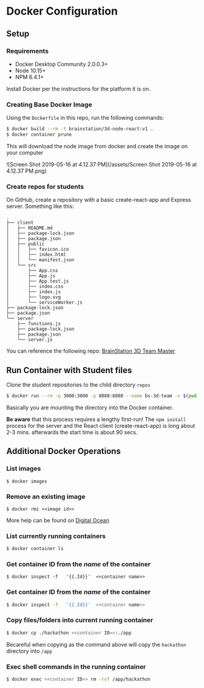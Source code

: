 # Docker Configuration

## Setup

### Requirements

- Docker Desktop Community 2.0.0.3+
- Node 10.15+
- NPM 6.4.1+

Install Docker per the instructions for the platform it is on.

### Creating Base Docker Image

Using the `Dockerfile` in this repo, run the following commands: 

```bash
$ docker build --rm -t brainstation/3d-node-react:v1 .
$ docker container prune
```



This will download the node image from docker and create the image on your computer

![Screen Shot 2019-05-16 at 4.12.37 PM](/assets/Screen Shot 2019-05-16 at 4.12.37 PM.png)



### Create repos for students

On GitHub, create a repository with a basic create-react-app and Express server. Something like this:

```
.
├── client
│   ├── README.md
│   ├── package-lock.json
│   ├── package.json
│   ├── public
│   │   ├── favicon.ico
│   │   ├── index.html
│   │   └── manifest.json
│   └── src
│       ├── App.css
│       ├── App.js
│       ├── App.test.js
│       ├── index.css
│       ├── index.js
│       ├── logo.svg
│       └── serviceWorker.js
├── package-lock.json
├── package.json
└── server
    ├── functions.js
    ├── package-lock.json
    ├── package.json
    └── server.js

```

You can reference the following repo: [BrainStation 3D Team Master](https://github.com/andresmall-educator/brainstation-3d-team-master)



## Run Container with Student files

Clone the student repositories to the child directory `repos	`

```bash
$ docker run --rm -p 3000:3000 -p 8080:8080 --name bs-3d-team -v $(pwd)/repos/<<team-dir>>:/app brainstation/3d-node-react:v1
```

Basically you are mounting the directory into the Docker container.

**Be aware** that this process requires a lengthy first-run! The `npm install` process for the server and the React client (create-react-app) is long about 2-3 mins. afterwards the start time is about 90 secs.



## Additional Docker Operations

### List images

```
$ docker images
```

### Remove an existing image

```
$ docker rmi <<image id>>
```

More help can be found on [Digital Ocean](https://www.digitalocean.com/community/tutorials/how-to-remove-docker-images-containers-and-volumes)



### List currently running containers

```bash
$ docker container ls
```



### Get container ID from the *name* of the container

```
$ docker inspect -f   '{{.Id}}'  <<container name>>
```

### Get container ID from the *name* of the container

```bash
$ docker inspect -f   '{{.Id}}'  <<container name>>
```

### Copy files/folders into current running container

```bash
$ docker cp ./hackathon <<container ID>>:./app
```

Becareful when copying as the command above will copy the `hackathon` directory into `/app`

### Exec shell commands in the running container

```bash
$ docker exec <<container ID>> rm -rvf /app/hackathon
```